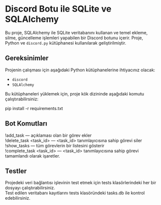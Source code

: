 # Discord Botu ile SQLite ve SQLAlchemy

Bu proje, SQLAlchemy ile SQLite veritabanını kullanan ve temel ekleme, silme, güncelleme işlemleri yapabilen bir Discord botunu içerir. Proje, Python ve `discord.py` kütüphanesi kullanılarak geliştirilmiştir.

## Gereksinimler

Projenin çalışması için aşağıdaki Python kütüphanelerine ihtiyacınız olacak:

- `discord`
- `SQLAlchemy`

Bu kütüphaneleri yüklemek için, proje kök dizininde aşağıdaki komutu çalıştırabilirsiniz:

pip install -r requirements.txt

## Bot Komutları

!add_task <description> — açıklaması <description> olan bir görev ekler  
!delete_task <task_id> — <task_id> tanımlayıcısına sahip görevi siler  
!show_tasks — tüm görevlerin bir listesini gösterir  
!complete_task <task_id> — <task_id> tanımlayıcısına sahip görevi tamamlandı olarak işaretler.  

## Testler
Projedeki veri bağlantısı işlevinin test etmek için tests klasörlerindeki her bir dosyayı çalıştırabilirsiniz.  
Test edilen veritabanı kayıtlarını tests klasöründeki tasks.db ile kontrol edebilirsiniz.  


